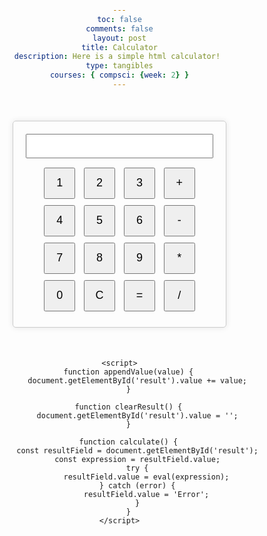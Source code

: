 ```yaml
---
toc: false
comments: false
layout: post
title: Calculator
description: Here is a simple html calculator! 
type: tangibles
courses: { compsci: {week: 2} }
---
```








<html lang="en">
<head>
<meta charset="UTF-8">
<meta name="viewport" content="width=device-width, initial-scale=1.0">
<title>Simple Calculator</title>
<style>
    body {
        font-family: Arial, sans-serif;
        text-align: center;
        margin: 0;
        padding: 0;
    }
    .calculator {
        width: 300px;
        margin: 50px auto;
        padding: 20px;
        border: 1px solid #ccc;
        border-radius: 5px;
        box-shadow: 0 0 10px rgba(0, 0, 0, 0.1);
    }
    input[type="text"] {
        width: 100%;
        padding: 10px;
        margin-bottom: 10px;
    }
    button {
        width: 50px;
        height: 50px;
        font-size: 18px;
        margin: 5px;
    }
</style>
</head>
<body>
    <div class="calculator">
        <input type="text" id="result" readonly>
        <br>
        <button onclick="appendValue('1')">1</button>
        <button onclick="appendValue('2')">2</button>
        <button onclick="appendValue('3')">3</button>
        <button onclick="appendValue('+')">+</button>
        <br>
        <button onclick="appendValue('4')">4</button>
        <button onclick="appendValue('5')">5</button>
        <button onclick="appendValue('6')">6</button>
        <button onclick="appendValue('-')">-</button>
        <br>
        <button onclick="appendValue('7')">7</button>
        <button onclick="appendValue('8')">8</button>
        <button onclick="appendValue('9')">9</button>
        <button onclick="appendValue('*')">*</button>
        <br>
        <button onclick="appendValue('0')">0</button>
        <button onclick="clearResult()">C</button>
        <button onclick="calculate()">=</button>
        <button onclick="appendValue('/')">/</button>
    </div>

    <script>
        function appendValue(value) {
            document.getElementById('result').value += value;
        }

        function clearResult() {
            document.getElementById('result').value = '';
        }

        function calculate() {
            const resultField = document.getElementById('result');
            const expression = resultField.value;
            try {
                resultField.value = eval(expression);
            } catch (error) {
                resultField.value = 'Error';
            }
        }
    </script>
</body>
</html>
